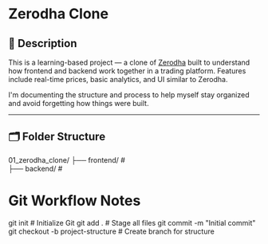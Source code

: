 # Zerodha Clone  

## 📌 Description

This is a learning-based project — a clone of [Zerodha](https://zerodha.com/) built to understand how frontend and backend work together in a trading platform. Features include real-time prices, basic analytics, and UI similar to Zerodha.

I'm documenting the structure and process to help myself stay organized and avoid forgetting how things were built.

---

## 🗂️ Folder Structure
01_zerodha_clone/
├── frontend/ #  
├── backend/ #  


# Git Workflow Notes
git init                       # Initialize Git
git add .                      # Stage all files
git commit -m "Initial commit"
git checkout -b project-structure  # Create branch for structure
